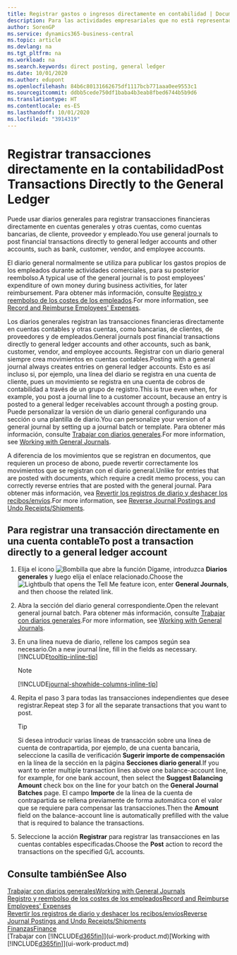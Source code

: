 ```yaml
---
title: Registrar gastos o ingresos directamente en contabilidad | Documentos de Microsoft
description: Para las actividades empresariales que no está representadas por un documento, como los gastos o recibos de efectivo más pequeños, puede crear las transacciones relacionadas registrando líneas de diario en la página Diario general.
author: SorenGP
ms.service: dynamics365-business-central
ms.topic: article
ms.devlang: na
ms.tgt_pltfrm: na
ms.workload: na
ms.search.keywords: direct posting, general ledger
ms.date: 10/01/2020
ms.author: edupont
ms.openlocfilehash: 84b6c80131662675df1117bcb771aaa0ee9553c1
ms.sourcegitcommit: ddbb5cede750df1baba4b3eab8fbed6744b5b9d6
ms.translationtype: HT
ms.contentlocale: es-ES
ms.lasthandoff: 10/01/2020
ms.locfileid: "3914319"
---
```

# <a name="post-transactions-directly-to-the-general-ledger"></a><span data-ttu-id="0a8a0-103">Registrar transacciones directamente en la contabilidad</span><span class="sxs-lookup"><span data-stu-id="0a8a0-103">Post Transactions Directly to the General Ledger</span></span>

<span data-ttu-id="0a8a0-104">Puede usar diarios generales para registrar transacciones financieras directamente en cuentas generales y otras cuentas, como cuentas bancarias, de cliente, proveedor y empleado.</span><span class="sxs-lookup"><span data-stu-id="0a8a0-104">You use general journals to post financial transactions directly to general ledger accounts and other accounts, such as bank, customer, vendor, and employee accounts.</span></span>  

<span data-ttu-id="0a8a0-105">El diario general normalmente se utiliza para publicar los gastos propios de los empleados durante actividades comerciales, para su posterior reembolso.</span><span class="sxs-lookup"><span data-stu-id="0a8a0-105">A typical use of the general journal is to post employees' expenditure of own money during business activities, for later reimbursement.</span></span> <span data-ttu-id="0a8a0-106">Para obtener más información, consulte [Registro y reembolso de los costes de los empleados](finance-how-record-reimburse-employee-expenses.md).</span><span class="sxs-lookup"><span data-stu-id="0a8a0-106">For more information, see [Record and Reimburse Employees' Expenses](finance-how-record-reimburse-employee-expenses.md).</span></span>

<span data-ttu-id="0a8a0-107">Los diarios generales registran las transacciones financieras directamente en cuentas contables y otras cuentas, como bancarias, de clientes, de proveedores y de empleados.</span><span class="sxs-lookup"><span data-stu-id="0a8a0-107">General journals post financial transactions directly to general ledger accounts and other accounts, such as bank, customer, vendor, and employee accounts.</span></span> <span data-ttu-id="0a8a0-108">Registrar con un diario general siempre crea movimientos en cuentas contables.</span><span class="sxs-lookup"><span data-stu-id="0a8a0-108">Posting with a general journal always creates entries on general ledger accounts.</span></span> <span data-ttu-id="0a8a0-109">Esto es así incluso si, por ejemplo, una línea del diario se registra en una cuenta de cliente, pues un movimiento se registra en una cuenta de cobros de contabilidad a través de un grupo de registro.</span><span class="sxs-lookup"><span data-stu-id="0a8a0-109">This is true even when, for example, you post a journal line to a customer account, because an entry is posted to a general ledger receivables account through a posting group.</span></span> <span data-ttu-id="0a8a0-110">Puede personalizar la versión de un diario general configurando una sección o una plantilla de diario.</span><span class="sxs-lookup"><span data-stu-id="0a8a0-110">You can personalize your version of a general journal by setting up a journal batch or template.</span></span> <span data-ttu-id="0a8a0-111">Para obtener más información, consulte [Trabajar con diarios generales](ui-work-general-journals.md).</span><span class="sxs-lookup"><span data-stu-id="0a8a0-111">For more information, see [Working with General Journals](ui-work-general-journals.md).</span></span>

<span data-ttu-id="0a8a0-112">A diferencia de los movimientos que se registran en documentos, que requieren un proceso de abono, puede revertir correctamente los movimientos que se registran con el diario general.</span><span class="sxs-lookup"><span data-stu-id="0a8a0-112">Unlike for entries that are posted with documents, which require a credit memo process, you can correctly reverse entries that are posted with the general journal.</span></span> <span data-ttu-id="0a8a0-113">Para obtener más información, vea [Revertir los registros de diario y deshacer los recibos/envíos](finance-how-reverse-journal-posting.md).</span><span class="sxs-lookup"><span data-stu-id="0a8a0-113">For more information, see [Reverse Journal Postings and Undo Receipts/Shipments](finance-how-reverse-journal-posting.md).</span></span>

## <a name="to-post-a-transaction-directly-to-a-general-ledger-account"></a><span data-ttu-id="0a8a0-114">Para registrar una transacción directamente en una cuenta contable</span><span class="sxs-lookup"><span data-stu-id="0a8a0-114">To post a transaction directly to a general ledger account</span></span>

1. <span data-ttu-id="0a8a0-115">Elija el icono ![Bombilla que abre la función Dígame](media/ui-search/search_small.png "Dígame qué desea hacer"), introduzca **Diarios generales** y luego elija el enlace relacionado.</span><span class="sxs-lookup"><span data-stu-id="0a8a0-115">Choose the ![Lightbulb that opens the Tell Me feature](media/ui-search/search_small.png "Tell me what you want to do") icon, enter **General Journals**, and then choose the related link.</span></span>
2. <span data-ttu-id="0a8a0-116">Abra la sección del diario general correspondiente.</span><span class="sxs-lookup"><span data-stu-id="0a8a0-116">Open the relevant general journal batch.</span></span> <span data-ttu-id="0a8a0-117">Para obtener más información, consulte [Trabajar con diarios generales](ui-work-general-journals.md).</span><span class="sxs-lookup"><span data-stu-id="0a8a0-117">For more information, see [Working with General Journals](ui-work-general-journals.md).</span></span>
3. <span data-ttu-id="0a8a0-118">En una línea nueva de diario, rellene los campos según sea necesario.</span><span class="sxs-lookup"><span data-stu-id="0a8a0-118">On a new journal line, fill in the fields as necessary.</span></span> [!INCLUDE[tooltip-inline-tip](includes/tooltip-inline-tip_md.md)]    

    > [!NOTE]
    > [!INCLUDE[journal-showhide-columns-inline-tip](includes/journal-showhide-columns-inline-tip.md)]
4. <span data-ttu-id="0a8a0-119">Repita el paso 3 para todas las transacciones independientes que desee registrar.</span><span class="sxs-lookup"><span data-stu-id="0a8a0-119">Repeat step 3 for all the separate transactions that you want to post.</span></span>

    > [!TIP]  
    > <span data-ttu-id="0a8a0-120">Si desea introducir varias líneas de transacción sobre una línea de cuenta de contrapartida, por ejemplo, de una cuenta bancaria, seleccione la casilla de verificación **Sugerir importe de compensación** en la línea de la sección en la página **Secciones diario general**.</span><span class="sxs-lookup"><span data-stu-id="0a8a0-120">If you want to enter multiple transaction lines above one balance-account line, for example, for one bank account, then select the **Suggest Balancing Amount** check box on the line for your batch on the **General Journal Batches** page.</span></span> <span data-ttu-id="0a8a0-121">El campo **Importe** de la línea de la cuenta de contrapartida se rellena previamente de forma automática con el valor que se requiere para compensar las transacciones.</span><span class="sxs-lookup"><span data-stu-id="0a8a0-121">Then the **Amount** field on the balance-account line is automatically prefilled with the value that is required to balance the transactions.</span></span>
5. <span data-ttu-id="0a8a0-122">Seleccione la acción **Registrar** para registrar las transacciones en las cuentas contables especificadas.</span><span class="sxs-lookup"><span data-stu-id="0a8a0-122">Choose the **Post** action to record the transactions on the specified G/L accounts.</span></span>

## <a name="see-also"></a><span data-ttu-id="0a8a0-123">Consulte también</span><span class="sxs-lookup"><span data-stu-id="0a8a0-123">See Also</span></span>

[<span data-ttu-id="0a8a0-124">Trabajar con diarios generales</span><span class="sxs-lookup"><span data-stu-id="0a8a0-124">Working with General Journals</span></span>](ui-work-general-journals.md)  
[<span data-ttu-id="0a8a0-125">Registro y reembolso de los costes de los empleados</span><span class="sxs-lookup"><span data-stu-id="0a8a0-125">Record and Reimburse Employees' Expenses</span></span>](finance-how-record-reimburse-employee-expenses.md)  
[<span data-ttu-id="0a8a0-126">Revertir los registros de diario y deshacer los recibos/envíos</span><span class="sxs-lookup"><span data-stu-id="0a8a0-126">Reverse Journal Postings and Undo Receipts/Shipments</span></span>](finance-how-reverse-journal-posting.md)  
[<span data-ttu-id="0a8a0-127">Finanzas</span><span class="sxs-lookup"><span data-stu-id="0a8a0-127">Finance</span></span>](finance.md)  
<span data-ttu-id="0a8a0-128">[Trabajar con [!INCLUDE[d365fin](includes/d365fin_md.md)]](ui-work-product.md)</span><span class="sxs-lookup"><span data-stu-id="0a8a0-128">[Working with [!INCLUDE[d365fin](includes/d365fin_md.md)]](ui-work-product.md)</span></span>  
